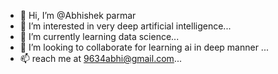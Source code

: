 - 👋 Hi, I’m @Abhishek parmar
- 👀 I’m interested in very deep artificial intelligence...
- 🌱 I’m currently learning data science...
- 💞️ I’m looking to collaborate for learning ai in deep manner ...
- 📫 reach me at 9634abhi@gmail.com...

<!---
Abhishek parmar a ✨ special ✨ repository because its `README.md` (this file) appears on your GitHub profile.
You can click the Preview link to take a look at your changes.
--->
